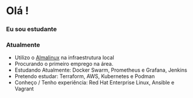 # Olá ! 

### Eu sou estudante

### Atualmente
- Utilizo o [Almalinux](https://github.com/almalinux) na infraestrutura local
- Procurando o primeiro emprego na área.
- Estudando Atualmente: Docker Swarm, Prometheus e Grafana, Jenkins
- Pretendo estudar: Terraform, AWS, Kubernetes e Podman
- Conheço / Tenho experiência: Red Hat Enterprise Linux, Ansible e Vagrant
